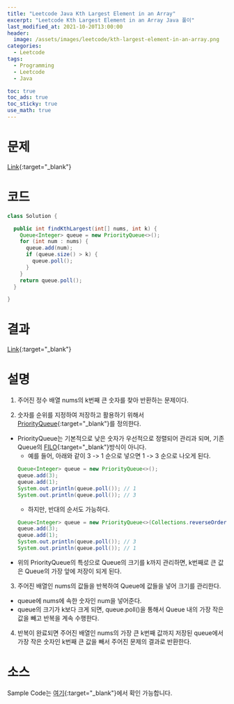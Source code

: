 ```yaml
---
title: "Leetcode Java Kth Largest Element in an Array"
excerpt: "Leetcode Kth Largest Element in an Array Java 풀이"
last_modified_at: 2021-10-20T13:00:00
header:
  image: /assets/images/leetcode/kth-largest-element-in-an-array.png
categories:
  - Leetcode
tags:
  - Programming
  - Leetcode
  - Java

toc: true
toc_ads: true
toc_sticky: true
use_math: true
---
```

# 문제
[Link](https://leetcode.com/problems/kth-largest-element-in-an-array/){:target="_blank"}

# 코드
```java
class Solution {

  public int findKthLargest(int[] nums, int k) {
    Queue<Integer> queue = new PriorityQueue<>();
    for (int num : nums) {
      queue.add(num);
      if (queue.size() > k) {
        queue.poll();
      }
    }
    return queue.poll();
  }

}
```

# 결과
[Link](https://leetcode.com/submissions/detail/574144798/){:target="_blank"}

# 설명
1. 주어진 정수 배열 nums의 k번째 큰 숫자를 찾아 반환하는 문제이다.

2. 숫자를 순위를 지정하여 저장하고 활용하기 위해서 [PriorityQueue](https://docs.oracle.com/javase/8/docs/api/java/util/PriorityQueue.html){:target="_blank"}를 정의한다.
- PriorityQueue는 기본적으로 낮은 숫자가 우선적으로 정렬되어 관리과 되며, 기존 Queue의 [FILO](https://en.wikipedia.org/wiki/FIFO_and_LIFO_accounting#LIFO){:target="_blank"}방식이 아니다.
  - 예를 들어, 아래와 같이 3 -> 1 순으로 넣으면 1 -> 3 순으로 나오게 된다.
  ```java
  Queue<Integer> queue = new PriorityQueue<>();
  queue.add(3);
  queue.add(1);
  System.out.println(queue.poll()); // 1
  System.out.println(queue.poll()); // 3
  ```
  - 하지만, 반대의 순서도 가능하다.
  ```java
  Queue<Integer> queue = new PriorityQueue<>(Collections.reverseOrder());
  queue.add(3);
  queue.add(1);
  System.out.println(queue.poll()); // 3
  System.out.println(queue.poll()); // 1
  ```
- 위의 PriorityQueue의 특성으로 Queue의 크기를 k까지 관리하면, k번째로 큰 값은 Queue의 가장 앞에 저장이 되게 된다.

3. 주어진 배열인 nums의 값들을 반복하여 Queue에 값들을 넣어 크기를 관리한다.
- queue에 nums에 속한 숫자인 num을 넣어준다.
- queue의 크기가 k보다 크게 되면, queue.poll()을 통해서 Queue 내의 가장 작은 값을 빼고 반복을 계속 수행한다.

4. 반복이 완료되면 주어진 배열인 nums의 가장 큰 k번째 값까지 저장된 queue에서 가장 작은 숫자인 k번째 큰 값을 빼서 주어진 문제의 결과로 반환한다.

# 소스
Sample Code는 [여기](https://github.com/GracefulSoul/leetcode/blob/master/src/main/java/gracefulsoul/problems/KthLargestElementInAnArray.java){:target="_blank"}에서 확인 가능합니다.